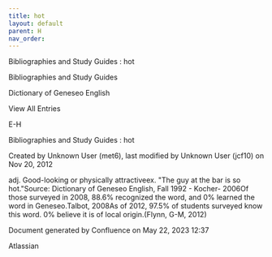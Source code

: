 ```yaml
---
title: hot
layout: default
parent: H
nav_order:
---
```


Bibliographies and Study Guides : hot

Bibliographies and Study Guides

Dictionary of Geneseo English

View All Entries

E-H

Bibliographies and Study Guides : hot

Created by  Unknown User (met6), last modified by  Unknown User (jcf10) on Nov 20, 2012

adj. Good-looking or physically attractiveex. &quot;The guy at the bar is so hot.&quot;Source: Dictionary of Geneseo English, Fall 1992 - Kocher- 2006Of those surveyed in 2008, 88.6% recognized the word, and 0% learned the word in Geneseo.Talbot, 2008As of 2012, 97.5% of students surveyed know this word. 0% believe it is of local origin.(Flynn, G-M, 2012)

Document generated by Confluence on May 22, 2023 12:37

Atlassian
